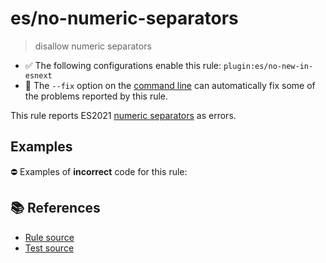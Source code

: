 # es/no-numeric-separators
> disallow numeric separators

- ✅ The following configurations enable this rule: `plugin:es/no-new-in-esnext`
- 🔧 The `--fix` option on the [command line](https://eslint.org/docs/user-guide/command-line-interface#fixing-problems) can automatically fix some of the problems reported by this rule.

This rule reports ES2021 [numeric separators](https://github.com/tc39/proposal-numeric-separator) as errors.

## Examples

⛔ Examples of **incorrect** code for this rule:

<eslint-playground type="bad" code="/*eslint es/no-numeric-separators: error */
let a = 123_456
" />

## 📚 References

- [Rule source](https://github.com/mysticatea/eslint-plugin-es/blob/v3.0.1/lib/rules/no-numeric-separators.js)
- [Test source](https://github.com/mysticatea/eslint-plugin-es/blob/v3.0.1/tests/lib/rules/no-numeric-separators.js)
